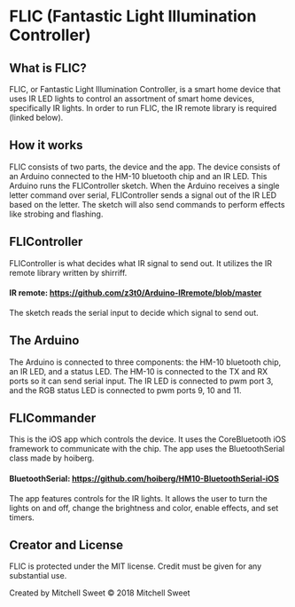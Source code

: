 # FLIC (Fantastic Light Illumination Controller)

## What is FLIC? 

FLIC, or Fantastic Light Illumination Controller, is a smart home device that uses IR LED lights to control an assortment of smart home devices, specifically IR lights. In order to run FLIC, the IR remote library is required (linked below).

## How it works

FLIC consists of two parts, the device and the app. The device consists of an Arduino connected to the HM-10 bluetooth chip and an IR LED. This Arduino runs the FLIController sketch. When the Arduino receives a single letter command over serial, FLIController sends a signal out of the IR LED based on the letter. The sketch will also send commands to perform effects like strobing and flashing. 

## FLIController

FLIController is what decides what IR signal to send out. It utilizes the IR remote library written by shirriff. 

#### IR remote: https://github.com/z3t0/Arduino-IRremote/blob/master

The sketch reads the serial input to decide which signal to send out. 

## The Arduino 

The Arduino is connected to three components: the HM-10 bluetooth chip, an IR LED, and a status LED. The HM-10 is connected to the TX and RX ports so it can send serial input. The IR LED is connected to pwm port 3, and the RGB status LED is connected to pwm ports 9, 10 and 11. 

## FLICommander 

This is the iOS app which controls the device. It uses the CoreBluetooth iOS framework to communicate with the chip. The app uses the BluetoothSerial class made by hoiberg. 

#### BluetoothSerial: https://github.com/hoiberg/HM10-BluetoothSerial-iOS

The app features controls for the IR lights. It allows the user to turn the lights on and off, change the brightness and color, enable effects, and set timers. 


## Creator and License 

FLIC is protected under the MIT license. Credit must be given for any substantial use. 

Created by Mitchell Sweet 
© 2018 Mitchell Sweet

